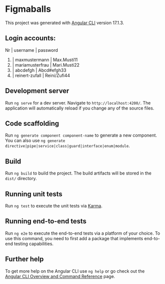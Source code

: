 # Figmaballs

This project was generated with [Angular CLI](https://github.com/angular/angular-cli) version 17.1.3.

## Login accounts:

Nr | username        | password
1. | maxmustermann   | Max.Musti11
2. | mariamusterfrau | Mari.Musti22
3. | abcdefgh        | Abcd#efgh33
4. | reinert-zufall  | Reini/Zufi44

## Development server

Run `ng serve` for a dev server. Navigate to `http://localhost:4200/`. The application will automatically reload if you change any of the source files.

## Code scaffolding

Run `ng generate component component-name` to generate a new component. You can also use `ng generate directive|pipe|service|class|guard|interface|enum|module`.

## Build

Run `ng build` to build the project. The build artifacts will be stored in the `dist/` directory.

## Running unit tests

Run `ng test` to execute the unit tests via [Karma](https://karma-runner.github.io).

## Running end-to-end tests

Run `ng e2e` to execute the end-to-end tests via a platform of your choice. To use this command, you need to first add a package that implements end-to-end testing capabilities.

## Further help

To get more help on the Angular CLI use `ng help` or go check out the [Angular CLI Overview and Command Reference](https://angular.io/cli) page.
